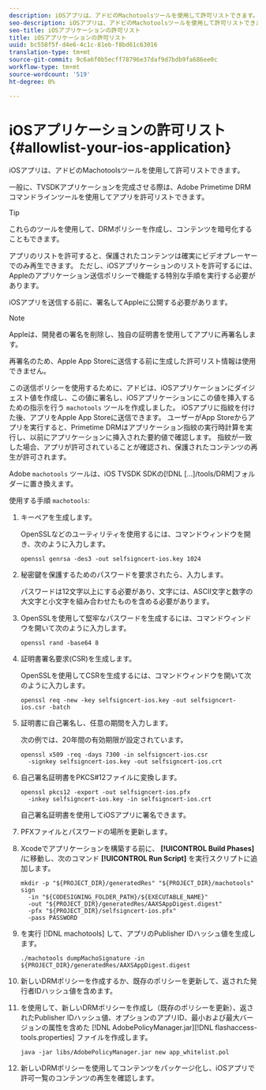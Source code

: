 ```yaml
---
description: iOSアプリは、アドビのMachotoolsツールを使用して許可リストできます。
seo-description: iOSアプリは、アドビのMachotoolsツールを使用して許可リストできます。
seo-title: iOSアプリケーションの許可リスト
title: iOSアプリケーションの許可リスト
uuid: bc558f5f-d4e6-4c1c-81eb-f8bd61c63016
translation-type: tm+mt
source-git-commit: 9c6a6f0b5ecff78796e37daf9d7bdb9fa686ee0c
workflow-type: tm+mt
source-wordcount: '519'
ht-degree: 0%

---
```



# iOSアプリケーションの許可リスト {#allowlist-your-ios-application}

iOSアプリは、アドビのMachotoolsツールを使用して許可リストできます。

一般に、TVSDKアプリケーションを完成させる際は、Adobe Primetime DRMコマンドラインツールを使用してアプリを許可リストできます。

>[!TIP]
>
>これらのツールを使用して、DRMポリシーを作成し、コンテンツを暗号化することもできます。

アプリのリストを許可すると、保護されたコンテンツは確実にビデオプレーヤーでのみ再生できます。 ただし、iOSアプリケーションのリストを許可するには、Appleのアプリケーション送信ポリシーで機能する特別な手順を実行する必要があります。

iOSアプリを送信する前に、署名してAppleに公開する必要があります。

>[!NOTE]
>
>Appleは、開発者の署名を削除し、独自の証明書を使用してアプリに再署名します。

再署名のため、Apple App Storeに送信する前に生成した許可リスト情報は使用できません。

この送信ポリシーを使用するために、アドビは、iOSアプリケーションにダイジェスト値を作成し、この値に署名し、iOSアプリケーションにこの値を挿入するための指示を行う `machotools` ツールを作成しました。 iOSアプリに指紋を付けた後、アプリをApple App Storeに送信できます。 ユーザーがApp Storeからアプリを実行すると、Primetime DRMはアプリケーション指紋の実行時計算を実行し、以前にアプリケーションに挿入された要約値で確認します。 指紋が一致した場合、アプリが許可されていることが確認され、保護されたコンテンツの再生が許可されます。

Adobe `machotools` ツールは、iOS TVSDK SDKの[!DNL [...]/tools/DRM]フォルダーに置き換えます。

使用する手順 `machotools`:

1. キーペアを生成します。

   OpenSSLなどのユーティリティを使用するには、コマンドウィンドウを開き、次のように入力します。

   ```
   openssl genrsa -des3 -out selfsigncert-ios.key 1024
   ```

1. 秘密鍵を保護するためのパスワードを要求されたら、入力します。

   パスワードは12文字以上にする必要があり、文字には、ASCII文字と数字の大文字と小文字を組み合わせたものを含める必要があります。
1. OpenSSLを使用して堅牢なパスワードを生成するには、コマンドウィンドウを開いて次のように入力します。

   ```
   openssl rand -base64 8
   ```

1. 証明書署名要求(CSR)を生成します。

   OpenSSLを使用してCSRを生成するには、コマンドウィンドウを開いて次のように入力します。

   ```
   openssl req -new -key selfsigncert-ios.key -out selfsigncert-ios.csr -batch
   ```

1. 証明書に自己署名し、任意の期間を入力します。

   次の例では、20年間の有効期限が設定されています。

   ```
   openssl x509 -req -days 7300 -in selfsigncert-ios.csr  
     -signkey selfsigncert-ios.key -out selfsigncert-ios.crt
   ```

1. 自己署名証明書をPKCS#12ファイルに変換します。

   ```
   openssl pkcs12 -export -out selfsigncert-ios.pfx  
     -inkey selfsigncert-ios.key -in selfsigncert-ios.crt
   ```

   自己署名証明書を使用してiOSアプリに署名できます。

1. PFXファイルとパスワードの場所を更新します。
1. Xcodeでアプリケーションを構築する前に、 **[!UICONTROL Build Phases]** /に移動し、次のコマンド **[!UICONTROL Run Script]** を実行スクリプトに追加します。

   ```
   mkdir -p "${PROJECT_DIR}/generatedRes" "${PROJECT_DIR}/machotools" sign  
     -in "${CODESIGNING_FOLDER_PATH}/${EXECUTABLE_NAME}"  
     -out "${PROJECT_DIR}/generatedRes/AAXSAppDigest.digest"  
     -pfx "${PROJECT_DIR}/selfsigncert-ios.pfx"  
     -pass PASSWORD
   ```

1. を実行 [!DNL machotools] して、アプリのPublisher IDハッシュ値を生成します。

   ```
   ./machotools dumpMachoSignature -in ${PROJECT_DIR}/generatedRes/AAXSAppDigest.digest
   ```

1. 新しいDRMポリシーを作成するか、既存のポリシーを更新して、返された発行者IDハッシュ値を含めます。
1. を使用して、新しいDRMポリシーを作成し（既存のポリシーを更新）、返されたPublisher IDハッシュ値、オプションのアプリID、最小および最大バージョンの属性を含めた [!DNL AdobePolicyManager.jar][!DNL flashaccess-tools.properties] ファイルを作成します。

   ```
   java -jar libs/AdobePolicyManager.jar new app_whitelist.pol
   ```

1. 新しいDRMポリシーを使用してコンテンツをパッケージ化し、iOSアプリで許可一覧のコンテンツの再生を確認します。
